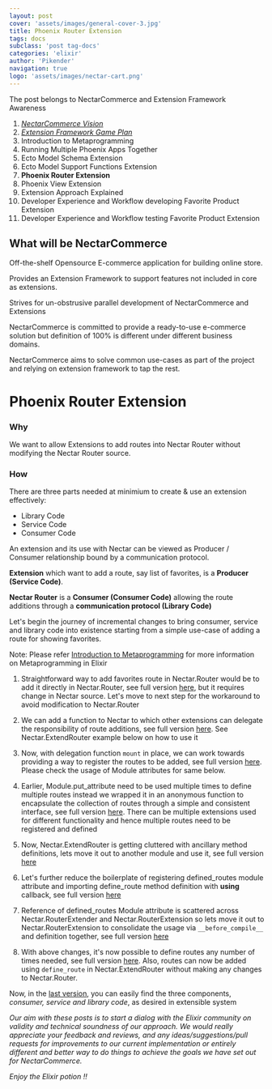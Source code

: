 ```yaml
---
layout: post
cover: 'assets/images/general-cover-3.jpg'
title: Phoenix Router Extension
tags: docs
subclass: 'post tag-docs'
categories: 'elixir'
author: 'Pikender'
navigation: true
logo: 'assets/images/nectar-cart.png'
---
```


>
The post belongs to NectarCommerce and Extension Framework Awareness
>
1. _[NectarCommerce Vision](http://vinsol.com/blog/2016/04/08/nectarcommerce-vision/)_
1. _[Extension Framework Game Plan](http://vinsol.com/blog/2016/04/12/extension-framework-game-plan/)_
1. Introduction to Metaprogramming
1. Running Multiple Phoenix Apps Together
1. Ecto Model Schema Extension
1. Ecto Model Support Functions Extension
1. **Phoenix Router Extension**
1. Phoenix View Extension
1. Extension Approach Explained
1. Developer Experience and Workflow developing Favorite Product Extension
1. Developer Experience and Workflow testing Favorite Product Extension


## What will be NectarCommerce

>
Off-the-shelf Opensource E-commerce application for building online store.
>
Provides an Extension Framework to support features not included in core as extensions.
>
Strives for un-obstrusive parallel development of NectarCommerce and Extensions

NectarCommerce is committed to provide a ready-to-use e-commerce solution but definition of 100% is different under different business domains.

NectarCommerce aims to solve common use-cases as part of the project and relying on extension framework to tap the rest.

# Phoenix Router Extension

### Why

We want to allow Extensions to add routes into Nectar Router without modifying the Nectar Router source.

### How

There are three parts needed at minimium to create & use an extension effectively:

- Library Code
- Service Code
- Consumer Code

An extension and its use with Nectar can be viewed as Producer / Consumer relationship bound by a communication protocol.

**Extension** which want to add a route, say list of favorites, is a **Producer (Service Code)**.

**Nectar Router** is a **Consumer (Consumer Code)** allowing the route additions through a **communication protocol (Library Code)**

Let's begin the journey of incremental changes to bring consumer, service and library code into existence starting from a simple use-case of adding a route for showing favorites.

>
Note: Please refer [Introduction to Metaprogramming]() for more information on Metaprogramming in Elixir

1.  Straightforward way to add favorites route in Nectar.Router would be to add it directly in Nectar.Router, see full version [here](https://gist.github.com/pikender/52c5f30c74f1a2bbff886e6ffcc6be46/a4cda70666cb5132ecaf1c91a98710c09872a444), but it requires change in Nectar source. Let's move to next step for the workaround to avoid modification to Nectar.Router

    <script src="https://gist.github.com/pikender/607493614533860699d835111feb11cd/7020bb2f62d6224fb3cda074257a507ab01d5106.js"></script>

    <script src="https://gist.github.com/pikender/e2fccd747620b9e67f4b201fb124ebbe.js"></script>

1.  We can add a function to Nectar to which other extensions can delegate the responsibility of route additions, see full version [here](https://gist.github.com/pikender/52c5f30c74f1a2bbff886e6ffcc6be46/155a427b80b5dc11d201adcea0262e7ccd342bb1). See Nectar.ExtendRouter example below on how to use it

    <script src="https://gist.github.com/pikender/607493614533860699d835111feb11cd/1c0ffd904c0cdf75be54efd70f126e42ec9a3828.js"></script>

    <script src="https://gist.github.com/pikender/e2fccd747620b9e67f4b201fb124ebbe.js"></script>

1.  Now, with delegation function `mount` in place, we can work towards providing a way to register the routes to be added, see full version [here](https://gist.github.com/pikender/52c5f30c74f1a2bbff886e6ffcc6be46/346f1d8423f8c36d43f9a18d83317bd7a3152304). Please check the usage of Module attributes for same below.

    <script src="https://gist.github.com/pikender/607493614533860699d835111feb11cd/44fa6030ac35d78033468e6f7aadb1a5ce2d3479.js"></script>

    <script src="https://gist.github.com/pikender/e2fccd747620b9e67f4b201fb124ebbe.js"></script>

1.  Earlier, Module.put_attribute need to be used multiple times to define multiple routes instead we wrapped it in an anonymous function to encapsulate the collection of routes through a simple and consistent interface, see full version [here](https://gist.github.com/pikender/52c5f30c74f1a2bbff886e6ffcc6be46/948e680ec11599955695b9db5e09d297b9df4de4). There can be multiple extensions used for different functionality and hence multiple routes need to be registered and defined

    <script src="https://gist.github.com/pikender/607493614533860699d835111feb11cd/0f5c4176ef1573c412c692afe7ab3e335f2a3de2.js"></script>

    <script src="https://gist.github.com/pikender/e2fccd747620b9e67f4b201fb124ebbe.js"></script>


1.  Now, Nectar.ExtendRouter is getting cluttered with ancillary method definitions, lets move it out to another module and use it, see full version [here](https://gist.github.com/pikender/52c5f30c74f1a2bbff886e6ffcc6be46/9708b3aace1c094e71172d97501d57a47253bcaa)

    <script src="https://gist.github.com/pikender/607493614533860699d835111feb11cd/c41cfdede0618d4b78f93362d6767b8fcaa5745a.js"></script>

    <script src="https://gist.github.com/pikender/e2fccd747620b9e67f4b201fb124ebbe.js"></script>

1.  Let's further reduce the boilerplate of registering defined_routes module attribute and importing define_route method definition with __using__ callback, see full version [here](https://gist.github.com/pikender/52c5f30c74f1a2bbff886e6ffcc6be46/b6016f1f29cc95ebad8b2b2a9546a434275cea3f)

    <script src="https://gist.github.com/pikender/607493614533860699d835111feb11cd/c84f28c0fec71209b1d0a0cfe19312f18f69479c.js"></script>

    <script src="https://gist.github.com/pikender/e2fccd747620b9e67f4b201fb124ebbe.js"></script>

1.  Reference of defined_routes Module attribute is scattered across Nectar.RouterExtender and Nectar.RouterExtension so lets move it out to Nectar.RouterExtension to consolidate the usage via `__before_compile__` and definition together, see full version [here](https://gist.github.com/pikender/52c5f30c74f1a2bbff886e6ffcc6be46/4f33d8935a8aaeebe92a33812fbb4252a576f4aa)

    <script src="https://gist.github.com/pikender/607493614533860699d835111feb11cd/4de0ec9ad28b27d0c6cd52bf61c8d9003b4fa393.js"></script>

    <script src="https://gist.github.com/pikender/e2fccd747620b9e67f4b201fb124ebbe.js"></script>

1.  With above changes, it's now possible to define routes any number of times needed, see full version [here](https://gist.github.com/pikender/52c5f30c74f1a2bbff886e6ffcc6be46/c495577952eea865f100092c314898fc9ed35d03). Also, routes can now be added using `define_route` in Nectar.ExtendRouter without making any changes to Nectar.Router.

    <script src="https://gist.github.com/pikender/607493614533860699d835111feb11cd/453d78e87cdd2b65323d6499c81b30f5f836c2f8.js"></script>

    <script src="https://gist.github.com/pikender/e2fccd747620b9e67f4b201fb124ebbe.js"></script>

Now, in the [last version](https://gist.github.com/pikender/52c5f30c74f1a2bbff886e6ffcc6be46), you can easily find the three components, _consumer, service and library code_, as desired in extensible system

>
_Our aim with these posts is to start a dialog with the Elixir community on validity and technical soundness of our approach. We would really appreciate your feedback and reviews, and any ideas/suggestions/pull requests for improvements to our current implementation or entirely different and better way to do things to achieve the goals we have set out for NectarCommerce._

_Enjoy the Elixir potion !!_
